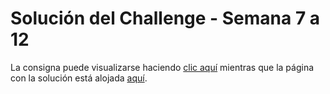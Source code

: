 # Solución del Challenge - Semana 7 a 12

La consigna puede visualizarse haciendo [clic aquí](https://www.aluracursos.com/challenges/oracle-one-front-end/semana07e08-creando-tu-primer-e-commerce-con-html-e-css) mientras que la página con la solución está alojada [aquí](https://zaykkko.github.io/one-shop).

